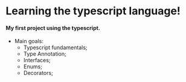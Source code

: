 # Learning the typescript language! 

#### My first project using the typescript.

- Main goals:
  - Typescript fundamentals;
  - Type Annotation; 
  - Interfaces;
  - Enums;
  - Decorators;
  
  
